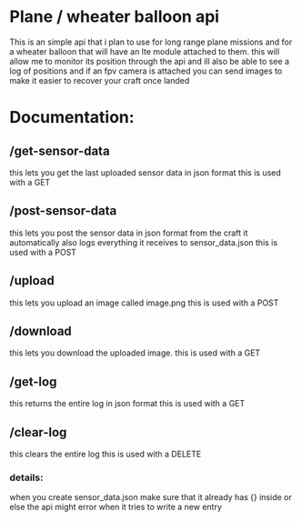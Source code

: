 # Plane / wheater balloon api
This is an simple api that i plan to use for long range plane missions and for a wheater balloon that will have an lte module attached to them.
this will allow me to monitor its position through the api and ill also be able to see a log of positions and if an fpv camera is attached you can send images to make it easier to recover your craft once landed

# Documentation:

## /get-sensor-data
this lets you get the last uploaded sensor data in json format
this is used with a GET

## /post-sensor-data
this lets you post the sensor data in json format from the craft
it automatically also logs everything it receives to sensor_data.json
this is used with a POST

## /upload
this lets you upload an image called image.png
this is used with a POST

## /download
this lets you download the uploaded image.
this is used with a GET

## /get-log
this returns the entire log in json format
this is used with a GET

## /clear-log
this clears the entire log
this is used with a DELETE

### details:
when you create sensor_data.json make sure that it already has 
{}
inside or else the api might error when it tries to write a new entry



